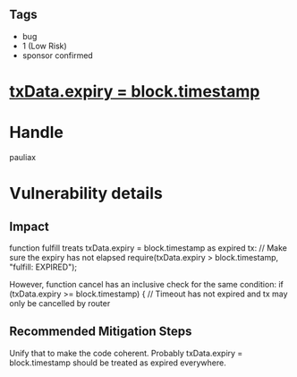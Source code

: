 ## Tags

- bug
- 1 (Low Risk)
- sponsor confirmed

# [txData.expiry = block.timestamp](https://github.com/code-423n4/2021-07-connext-findings/issues/28) 

# Handle

pauliax


# Vulnerability details

## Impact
function fulfill treats txData.expiry = block.timestamp as expired tx:
    // Make sure the expiry has not elapsed
    require(txData.expiry > block.timestamp, "fulfill: EXPIRED");

However, function cancel has an inclusive check for the same condition:
    if (txData.expiry >= block.timestamp) {
    // Timeout has not expired and tx may only be cancelled by router

## Recommended Mitigation Steps
Unify that to make the code coherent. Probably txData.expiry = block.timestamp should be treated as expired everywhere.

